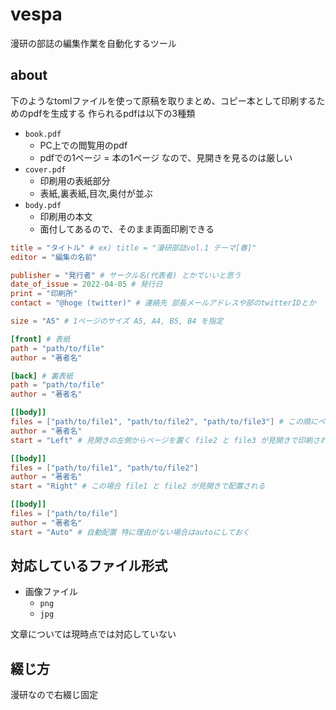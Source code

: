 # vespa
漫研の部誌の編集作業を自動化するツール

## about

下のようなtomlファイルを使って原稿を取りまとめ、コピー本として印刷するためのpdfを生成する
作られるpdfは以下の3種類

- `book.pdf`
  - PC上での閲覧用のpdf
  - pdfでの1ページ = 本の1ページ なので、見開きを見るのは厳しい
- `cover.pdf`
  - 印刷用の表紙部分
  - 表紙,裏表紙,目次,奥付が並ぶ
- `body.pdf`
  - 印刷用の本文
  - 面付してあるので、そのまま両面印刷できる

```toml
title = "タイトル" # ex) title = "漫研部誌vol.1 テーマ[春]"
editor = "編集の名前"

publisher = "発行者" # サークル名(代表者) とかでいいと思う
date_of_issue = 2022-04-05 # 発行日
print = "印刷所"
contact = "@hoge (twitter)" # 連絡先 部長メールアドレスや部のtwitterIDとか

size = "A5" # 1ページのサイズ A5, A4, B5, B4 を指定

[front] # 表紙
path = "path/to/file"
author = "著者名"

[back] # 裏表紙
path = "path/to/file"
author = "著者名"

[[body]]
files = ["path/to/file1", "path/to/file2", "path/to/file3"] # この順にページを配置
author = "著者名"
start = "Left" # 見開きの左側からページを置く file2 と file3 が見開きで印刷される

[[body]]
files = ["path/to/file1", "path/to/file2"]
author = "著者名"
start = "Right" # この場合 file1 と file2 が見開きで配置される

[[body]]
files = ["path/to/file"]
author = "著者名"
start = "Auto" # 自動配置 特に理由がない場合はautoにしておく
```

## 対応しているファイル形式

- 画像ファイル
  - `png`
  - `jpg`

文章については現時点では対応していない

## 綴じ方

漫研なので右綴じ固定